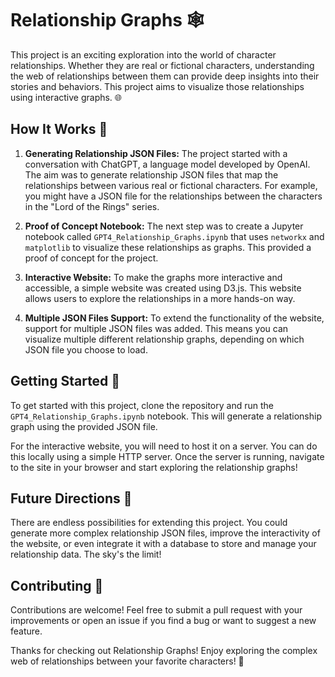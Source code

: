 # Relationship Graphs 🕸️

This project is an exciting exploration into the world of character relationships. Whether they are real or fictional characters, understanding the web of relationships between them can provide deep insights into their stories and behaviors. This project aims to visualize those relationships using interactive graphs. 🌐

## How It Works 🧐

1. **Generating Relationship JSON Files:** The project started with a conversation with ChatGPT, a language model developed by OpenAI. The aim was to generate relationship JSON files that map the relationships between various real or fictional characters. For example, you might have a JSON file for the relationships between the characters in the "Lord of the Rings" series.

2. **Proof of Concept Notebook:** The next step was to create a Jupyter notebook called `GPT4_Relationship_Graphs.ipynb` that uses `networkx` and `matplotlib` to visualize these relationships as graphs. This provided a proof of concept for the project.

3. **Interactive Website:** To make the graphs more interactive and accessible, a simple website was created using D3.js. This website allows users to explore the relationships in a more hands-on way.

4. **Multiple JSON Files Support:** To extend the functionality of the website, support for multiple JSON files was added. This means you can visualize multiple different relationship graphs, depending on which JSON file you choose to load.

## Getting Started 🚀

To get started with this project, clone the repository and run the `GPT4_Relationship_Graphs.ipynb` notebook. This will generate a relationship graph using the provided JSON file.

For the interactive website, you will need to host it on a server. You can do this locally using a simple HTTP server. Once the server is running, navigate to the site in your browser and start exploring the relationship graphs!

## Future Directions 🔮

There are endless possibilities for extending this project. You could generate more complex relationship JSON files, improve the interactivity of the website, or even integrate it with a database to store and manage your relationship data. The sky's the limit!

## Contributing 🤝

Contributions are welcome! Feel free to submit a pull request with your improvements or open an issue if you find a bug or want to suggest a new feature.

Thanks for checking out Relationship Graphs! Enjoy exploring the complex web of relationships between your favorite characters! 🎉
